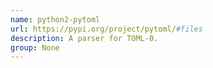 ```yaml
---
name: python2-pytoml
url: https://pypi.org/project/pytoml/#files
description: A parser for TOML-0.
group: None
---
```

